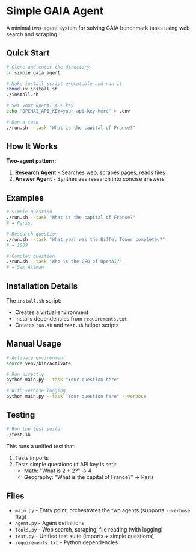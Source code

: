 # Simple GAIA Agent

A minimal two-agent system for solving GAIA benchmark tasks using web search and scraping.

## Quick Start

```bash
# Clone and enter the directory
cd simple_gaia_agent

# Make install script executable and run it
chmod +x install.sh
./install.sh

# Set your OpenAI API key
echo "OPENAI_API_KEY=your-api-key-here" > .env

# Run a task
./run.sh --task "What is the capital of France?"
```

## How It Works

**Two-agent pattern:**
1. **Research Agent** - Searches web, scrapes pages, reads files
2. **Answer Agent** - Synthesizes research into concise answers

## Examples

```bash
# Simple question
./run.sh --task "What is the capital of France?"
# → Paris.

# Research question  
./run.sh --task "What year was the Eiffel Tower completed?"
# → 1889

# Complex question
./run.sh --task "Who is the CEO of OpenAI?"
# → Sam Altman
```

## Installation Details

The `install.sh` script:
- Creates a virtual environment
- Installs dependencies from `requirements.txt`
- Creates `run.sh` and `test.sh` helper scripts

## Manual Usage

```bash
# Activate environment
source venv/bin/activate

# Run directly
python main.py --task "Your question here"

# With verbose logging
python main.py --task "Your question here" --verbose
```

## Testing

```bash
# Run the test suite
./test.sh
```

This runs a unified test that:
1. Tests imports
2. Tests simple questions (if API key is set):
   - Math: "What is 2 + 2?" → 4
   - Geography: "What is the capital of France?" → Paris

## Files

- `main.py` - Entry point, orchestrates the two agents (supports `--verbose` flag)
- `agent.py` - Agent definitions  
- `tools.py` - Web search, scraping, file reading (with logging)
- `test.py` - Unified test suite (imports + simple questions)
- `requirements.txt` - Python dependencies 